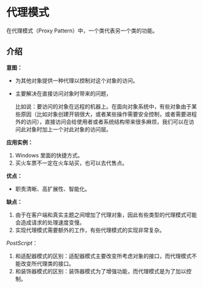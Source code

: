 # 代理模式

在代理模式（Proxy Pattern）中，一个类代表另一个类的功能。

## 介绍

**意图：**

- 为其他对象提供一种代理以控制对这个对象的访问。

- 主要解决在直接访问对象时带来的问题，

  比如说：要访问的对象在远程的机器上。在面向对象系统中，有些对象由于某些原因（比如对象创建开销很大，或者某些操作需要安全控制，或者需要进程外的访问），直接访问会给使用者或者系统结构带来很多麻烦，我们可以在访问此对象时加上一个对此对象的访问层。

**应用实例：**

1. Windows 里面的快捷方式。 
2. 买火车票不一定在火车站买，也可以去代售点。

**优点：**

- 职责清晰、高扩展性、智能化。

**缺点：** 

1. 由于在客户端和真实主题之间增加了代理对象，因此有些类型的代理模式可能会造成请求的处理速度变慢。 
2. 实现代理模式需要额外的工作，有些代理模式的实现非常复杂。

*PostScript*：

1. 和适配器模式的区别：适配器模式主要改变所考虑对象的接口，而代理模式不能改变所代理类的接口。 
2. 和装饰器模式的区别：装饰器模式为了增强功能，而代理模式是为了加以控制。

